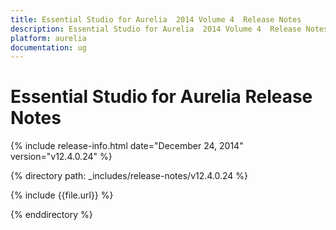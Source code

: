 ```yaml
---
title: Essential Studio for Aurelia  2014 Volume 4  Release Notes  
description: Essential Studio for Aurelia  2014 Volume 4  Release Notes  
platform: aurelia
documentation: ug
---
```


# Essential Studio for Aurelia  Release Notes  

{% include release-info.html date="December 24, 2014"  version="v12.4.0.24" %} 


{% directory path: _includes/release-notes/v12.4.0.24 %}

{% include {{file.url}} %}

{% enddirectory %}